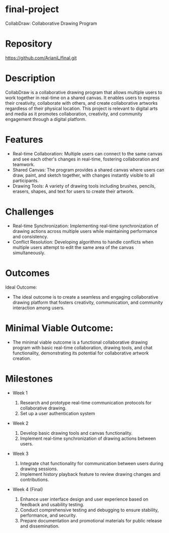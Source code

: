 # final-project

CollabDraw: Collaborative Drawing Program

# Repository
https://github.com/ArianiL/final.git 

# Description
CollabDraw is a collaborative drawing program that allows multiple users to work together in real-time on a shared canvas. It enables users to express their creativity, collaborate with others, and create collaborative artworks regardless of their physical location. This project is relevant to digital arts and media as it promotes collaboration, creativity, and community engagement through a digital platform.

# Features
- Real-time Collaboration: Multiple users can connect to the same canvas and see each other's changes in real-time, fostering collaboration and teamwork.
- Shared Canvas: The program provides a shared canvas where users can draw, paint, and sketch together, with changes instantly visible to all participants.
- Drawing Tools: A variety of drawing tools including brushes, pencils, erasers, shapes, and text for users to create their artwork.

# Challenges
- Real-time Synchronization: Implementing real-time synchronization of drawing actions across multiple users while maintaining performance and consistency.
- Conflict Resolution: Developing algorithms to handle conflicts when multiple users attempt to edit the same area of the canvas simultaneously.

# Outcomes
Ideal Outcome:
- The ideal outcome is to create a seamless and engaging collaborative drawing platform that fosters creativity, communication, and community interaction among users.

# Minimal Viable Outcome:
- The minimal viable outcome is a functional collaborative drawing program with basic real-time collaboration, drawing tools, and chat functionality, demonstrating its potential for collaborative artwork creation.

# Milestones

- Week 1
  1. Research and prototype real-time communication protocols for collaborative drawing.
  2. Set up a user authentication system
  
- Week 2
  1. Develop basic drawing tools and canvas functionality.
  2. Implement real-time synchronization of drawing actions between users.
  
- Week 3
  1. Integrate chat functionality for communication between users during drawing sessions.
  2. Implement history playback feature to review drawing changes and contributions.
  
- Week 4 (Final)
  1. Enhance user interface design and user experience based on feedback and usability testing.
  2. Conduct comprehensive testing and debugging to ensure stability, performance, and security.
  3. Prepare documentation and promotional materials for public release and dissemination.